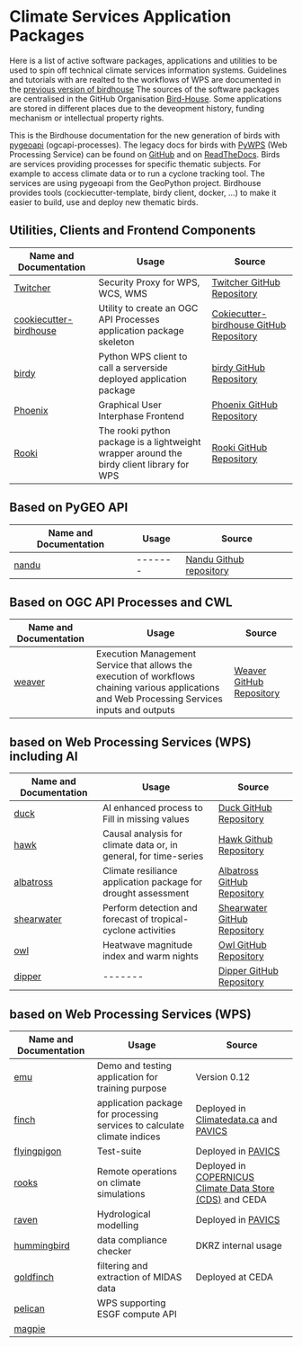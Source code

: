 # Climate Services Application Packages

Here is a list of active software packages, applications and utilities to be used to spin off technical climate services information systems. 
Guidelines and tutorials with are realted to the workflows of WPS are documented in the [previous version of birdhouse](https://birdhouse.readthedocs.io/en/latest/)
The sources of the software packages are centralised in the GitHub Organisation [Bird-House](https://github.com/bird-house). Some applications are stored in different places due to the deveopment history, funding mechanism or intellectual property rights. 


This is the Birdhouse documentation for the new generation of birds with [pygeoapi](https://pygeoapi.io/) (ogcapi-processes).
The legacy docs for birds with [PyWPS](https://pywps.org/) (Web Processing Service) can be found on [GitHub](https://github.com/bird-house/birdhouse-docs) and on [ReadTheDocs](https://birdhouse.readthedocs.io/en/latest/).
Birds are services providing processes for specific thematic subjects. For example to access climate data or to run a cyclone tracking tool. The services are using pygeoapi from the GeoPython project. Birdhouse provides tools (cockiecutter-template, birdy client, docker, ...) to make it easier to build, use and deploy new thematic birds.


## Utilities, Clients and Frontend Components

| Name and Documentation  | Usage | Source |
| -------- | ------- | ------- |
| [Twitcher](http://twitcher.readthedocs.io/) | Security Proxy for WPS, WCS, WMS     |  [Twitcher GitHub Repository](https://github.com/bird-house/twitcher)  | 
| [cookiecutter-birdhouse](https://cookiecutter-birdhouse.readthedocs.io) | Utility to create an OGC API Processes application package skeleton |  [Cokiecutter-birdhouse GitHub Repository](https://github.com/bird-house/cookiecutter-birdhouse) | 
| [birdy](https://birdy.readthedocs.io)  |   Python WPS client to call a serverside deployed application package  |   [birdy GitHub Repository](https://birdy.readthedocs.io/en/latest/)  |
| [Phoenix](https://pyramid-phoenix.readthedocs.io/en/latest/)  | Graphical User Interphase Frontend   | [Phoenix GitHub Repository](https://github.com/bird-house/pyramid-phoenix.git)   |
| [Rooki](https://rooki.readthedocs.io/en/latest/) |  The rooki python package is a lightweight wrapper around the birdy client library for WPS |  [Rooki GitHub Repository](https://github.com/roocs/rooki) | 


## Based on PyGEO API

| Name and Documentation  | Usage | Source |
| -------- | ------- | ------- |
| [nandu](https://github.com/bird-house/nandu) | ------- | [Nandu Github repository](https://github.com/bird-house/nandu) |


## Based on OGC API Processes and CWL 

| Name and Documentation  | Usage | Source |
| -------- | ------- | ------- |
| [weaver](https://pavics-weaver.readthedocs.io/en/latest/) | Execution Management Service that allows the execution of workflows chaining various applications and Web Processing Services inputs and outputs | [Weaver GitHub Repository](https://github.com/crim-ca/weaver) |  

## based on Web Processing Services (WPS) including AI

| Name and Documentation  | Usage | Source |
| -------- | ------- | ------- |
| [duck](https://clint-duck.readthedocs.io/en/latest/) | AI enhanced process to Fill in missing values | [Duck GitHub Repository](https://github.com/climateintelligence/duck) | 
| [hawk](https://clint-hawk.readthedocs.io/en/latest/) | Causal analysis for climate data or, in general, for time-series | [Hawk Github Repository](https://github.com/climateintelligence/hawk)|
| [albatross](https://clint-albatross.readthedocs.io/en/latest/) | Climate resiliance application package for drought assessment | [Albatross GitHub Repository](https://github.com/climateintelligence/albatross) |
| [shearwater](https://shearwater.readthedocs.io/en/latest/)| Perform detection and forecast of tropical-cyclone activities | [Shearwater GitHub Repository](https://github.com/climateintelligence/shearwater) |
| [owl](https://clint-owl.readthedocs.io/en/latest/) | Heatwave magnitude index and warm nights| [Owl GitHub Repository](https://github.com/climateintelligence/owl) |
| [dipper](https://clint-dipper.readthedocs.io/en/latest/) | ------- | [Dipper GitHub Repository](https://github.com/climateintelligence/dipper) |

## based on Web Processing Services (WPS)

| Name and Documentation  | Usage | Source |
| -------- | ------- | ------- |
| [emu](https://emu.readthedocs.io/)  |    Demo and testing application for training purpose | Version 0.12 |
| [finch](https://pavics-sdi.readthedocs.io/) | application package for processing services to calculate climate indices | Deployed in    [Climatedata.ca](Climatedata.ca) and [PAVICS](https://pavics.ouranos.ca) | 
| [flyingpigon](https://flyingpigeon.readthedocs.io) | Test-suite |  Deployed in [PAVICS](https://pavics.ouranos.ca) | 
| [rooks](https://github.com/roocs) | Remote operations on climate simulations | Deployed in [COPERNICUS Climate Data Store (CDS)](https://cds.climate.copernicus.eu/#!/home) and CEDA | 
| [raven](https://pavics-sdi.readthedocs.io/projects/raven/en/latest/notebooks/index.html) | Hydrological modelling |  Deployed in [PAVICS](https://pavics.ouranos.ca) |
| [hummingbird](http://birdhouse-hummingbird.readthedocs.io/) | data compliance checker | DKRZ internal usage |
| [goldfinch](https://github.com/cedadev/goldfinch) | filtering and extraction of MIDAS data | Deployed at CEDA  |
| [pelican](https://github.com/bird-house/pelican) | WPS supporting ESGF compute API | | 
| [magpie](https://pavics-magpie.readthedocs.io/en/latest/)    |       |       |


<!-- 
| [OGC EO-Pilot](http://docs.opengeospatial.org/per/20-045.html%23_open_source_software_4&amp;sa=D&amp;source=editors&amp;ust=1660816924243900&amp;usg=AOvVaw22QBuuFacKi801Tvd-c-LC)  | | | 

 -->

